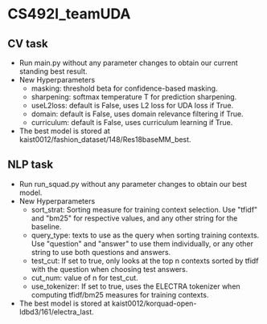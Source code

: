 
# CS492I_teamUDA

## CV task

* Run main.py without any parameter changes to obtain our current standing best result.
* New Hyperparameters
	* masking: threshold beta for confidence-based masking.
	* sharpening: softmax temperature T for prediction sharpening.
	* useL2loss: default is False, uses L2 loss for UDA loss if True.
	* domain: default is False, uses domain relevance filtering if True.
	* curriculum: default is False, uses curriculum learning if True.
* The best model is stored at kaist0012/fashion_dataset/148/Res18baseMM_best.

## NLP task
* Run run_squad.py without any parameter changes to obtain our best model.
* New Hyperparameters
	* sort_strat: Sorting measure for training context selection. Use "tfidf" and "bm25" for respective values, and any other string for the baseline.
	* query_type: texts to use as the query when sorting training contexts. Use "question" and "answer" to use them individually, or any other string to use both questions and answers.
	* test_cut: If set to true, only looks at the top n contexts sorted by tfidf with the question when choosing test answers.
	* cut_num: value of n for test_cut.
	* use_tokenizer: If set to true, uses the ELECTRA tokenizer when computing tfidf/bm25 measures for training contexts.
* The best model is stored at kaist0012/korquad-open-ldbd3/161/electra_last.
